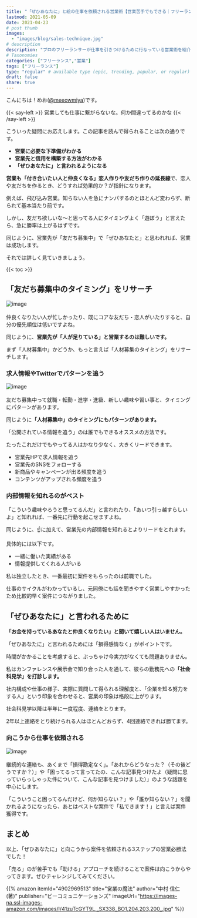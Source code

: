 ```yaml
---
title: "「ぜひあなたに」と絵の仕事を依頼される営業術【営業苦手でもできる｜フリーランス｜イラストレーター】"
lastmod: 2021-05-09
date: 2021-04-23 
# post thumb
images:
  - "images/blog/sales-technique.jpg"
# description
description: "プロのフリーランサーが仕事を引きつけるために行なっている営業術を紹介します。"
# Taxonomies
categories: ["フリーランス","営業"]
tags: ["フリーランス"]
type: "regular" # available type (epic, trending, popular, or regular)
draft: false
share: true
---
```


こんにちは！めお(<u><a href="https://twitter.com/meeowmiya" target="_blank">@meeowmiya</a></u>)です。

{{< say-left >}}
営業しても仕事に繋がらないな。何か間違ってるのかな
{{< /say-left >}}

こういった疑問にお応えします。この記事を読んで得られることは次の通りです。
* **営業に必要な下準備がわかる**
* **営業先と信用を構築する方法がわかる**
* **「ぜひあなたに」と言われるようになる**


<span class="keiko-red">**営業も「付き合いたい人と仲良くなる」恋人作りや友だち作りの延長線**</span>で、恋人や友だちを作るとき、どうすれば効果的か？が指針になります。

例えば、飛び込み営業。知らない人を急にナンパするのとほとんど変わらず、断られて基本当たり前です。

しかし、友だち欲しいな〜と思ってる人にタイミングよく「遊ぼう」と言えたら、急に勝率は上がるはずです。

同じように、営業先が「友だち募集中」で「ぜひあなたと」と思われれば、営業は成功します。

それでは詳しく見ていきましょう。


{{< toc >}}

## 「友だち募集中のタイミング」をリサーチ
![image](../../images/undraw/undraw_a_day_off.svg)<br><br>
仲良くなりたい人が忙しかったり、既にコアな友だち・恋人がいたりすると、自分の優先順位は低いですよね。

同じように、<span class="keiko-red">**営業先が「人が足りている」と営業するのは難しいです。**</span>

まず「人材募集中」かどうか、もっと言えば「人材募集のタイミング」をリサーチします。

### 求人情報やTwitterでパターンを追う
![image](../../images/undraw/undraw_social_life.svg)<br><br>
友だち募集中って就職・転勤・進学・進級、新しい趣味や習い事と、タイミングにパターンがあります。

同じように<span class="keiko-red">**「人材募集中」のタイミングにもパターンがあります。**</span>

「公開されている情報を追う」のは誰でもできるオススメの方法です。

たったこれだけでもやってる人はかなり少なく、大きくリードできます。

* 営業先HPで求人情報を追う
* 営業先のSNSをフォローする
* 新商品やキャンペーンが出る頻度を追う
* コンテンツがアップされる頻度を追う

### 内部情報を知れるのがベスト
「こういう趣味やろうと思ってるんだ」と言われたり、「あいつ引っ越すらしいよ」と知れれば、一番先に行動を起こせますよね。

同じように、☝️に加えて、営業先の内部情報を知れるとよりリードをとれます。

具体的には以下です。

* 一緒に働いた実績がある
* 情報提供してくれる人がいる

私は独立したとき、一番最初に案件をもらったのは前職でした。

仕事のサイクルがわかっているし、元同僚にも話を聞きやすく営業しやすかったため比較的早く案件につながりました。

<!--こちらで詳しく書いているのでご一読ください。-->

## 「ぜひあなたに」と言われるために
<span class="keiko-red">**「お金を持っているあなたと仲良くなりたい」と聞いて嬉しい人はいません。**</span>

「ぜひあなたに」と言われるためには「損得感情なく」がポイントです。

時間がかかることを考慮すると、ぶっちゃけ今実力がなくても問題ありません。

私はカンファレンスや展示会で知り合った人を通して、彼らの勤務先への<span class="keiko-red">**「社会科見学」を打診します。**</span>

社内構成や仕事の様子、実際に質問して得られる理解度と、「企業を知る努力をする人」という印象を合わせると、営業の印象は格段に上がります。

社会科見学以降は半年に一度程度、連絡をとります。

2年以上連絡をとり続けられる人はほとんどおらず、4回連絡できれば勝てます。


### 向こうから仕事を依頼される
![image](../../images/undraw/undraw_business_deal.svg)<br><br>
継続的な連絡も、あくまで「損得勘定なく」。「あれからどうなった？（その後どうですか？）」や「困ってるって言ってたの、こんな記事見つけたよ（疑問に思っていらっしゃった件について、こんな記事を見つけました）」のような話題を中心にします。

「こういうこと困ってるんだけど、何か知らない？」や「誰か知らない？」を聞かれるようになったら、あとはベストな案件で「私できます！」と言えば案件獲得です。

## まとめ
以上、「ぜひあなたに」と向こうから案件を依頼される3ステップの営業必勝法でした！

「売る」のが苦手でも「助ける」アプローチを続けることで案件は向こうからやってきます。ぜひチャレンジしてみてください。

{{% amazon 
  itemId="4902969513"
  title="営業の魔法"
  author="中村 信仁  (著)"
  publisher="ビーコミュニケーションズ"
  imageUrl="https://images-na.ssl-images-amazon.com/images/I/41zuTcGYT9L._SX338_BO1,204,203,200_.jpg"
%}}